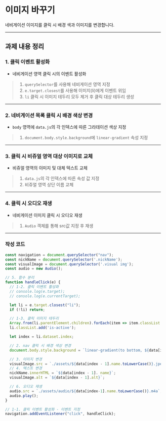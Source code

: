 # 이미지 바꾸기

네비게이션 이미지를 클릭 시 배경 색과 이미지를 변경합니다.

---

## 과제 내용 정리
### 1. 클릭 이벤트 활성화
*  네비게이션 영역 클릭 시의 이벤트 활성화
> 1. `querySelector`를 사용해 네비게이션 영역 지정 <br />
> 2. `e.target.closest`를 사용해 이미지(li)에게 이벤트 위임 <br />
> 3. `li` 클릭 시 이미지 테두리 모두 제거 후 클릭 대상 테두리 생성 <br />

---
### 2. 네비게이션 목록 클릭 시 배경 색상 변경
* `body` 영역에 `data.js`의 각 인덱스에 따른 그라데이션 색상 지정
> 1. `document.body.style.background`에 `linear-gradient` 속성 지정 <br />

---
### 3. 클릭 시 비쥬얼 영역 대상 이미지로 교체
* 비쥬얼 영역의 이미지 및 대체 텍스트 교체
> 1. `data.js`의 각 인덱스에 따른 속성 값 지정 <br />
> 2. 비쥬얼 영역 상단 이름 교체 <br />

---
### 4. 클릭 시 오디오 재생
* 네비게이션 이미지 클릭 시 오디오 재생
> 1. `Audio` 객체를 통해 src값 지정 후 재생 <br />

---

### 작성 코드
```js
const navigation = document.querySelector("nav");
const nickName = document.querySelector('.nickName');
const visualImage = document.querySelector('.visual img');
const audio = new Audio();

// 5. 함수 분리
function handleClick(e) {
  // 1-2. 클릭 이벤트 활성화
  // console.log(e.target);
  // console.log(e.currentTarget);

  let li = e.target.closest("li");
  if (!li) return;

  // 1-3. 클릭 이미지 테두리
  Array.from(li.parentElement.children).forEach(item => item.classList.remove('is-active'));
  li.classList.add('is-active');

  let index = li.dataset.index;

  // 2. nav 클릭 시 배경 색상 변경
  document.body.style.background = `linear-gradient(to bottom, ${data[index - 1].color[0]},${data[index - 1].color[1]})`;

  // 3. 이미지 변경
  visualImage.src = `./assets/${data[index - 1].name.toLowerCase()}.jpeg`;
  // 4. 텍스트 변경
  nickName.innerHTML = `${data[index - 1]. name}`;
  visualImage.alt = `${data[index - 1].alt}`;

  // 6. 오디오 재생
  audio.src = `./assets/audio/${data[index-1].name.toLowerCase()}.m4a`;
  audio.play();
}

// 1-1. 클릭 이벤트 활성화 - 이벤트 지정
navigation.addEventListener("click", handleClick);
```





